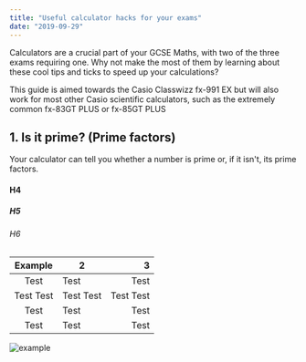 ```yaml
---
title: "Useful calculator hacks for your exams"
date: "2019-09-29"
---
```


Calculators are a crucial part of your GCSE Maths, with two of the three exams requiring one. Why not make the most of them by learning about these cool tips and ticks to speed up your calculations?

This guide is aimed towards the Casio Classwizz fx-991 EX but will also work for most other Casio scientific calculators, such as the extremely common fx-83GT PLUS or fx-85GT PLUS

## 1. Is it prime? (Prime factors)

Your calculator can tell you whether a number is prime or, if it isn't, its prime factors.

#### H4

##### H5

###### H6

|  Example  | 2         |         3 |
| :-------: | --------- | --------: |
|   Test    | Test      |      Test |
| Test Test | Test Test | Test Test |
|   Test    | Test      |      Test |
|   Test    | Test      |      Test |

![example](/articles/maths/img/test.png)
